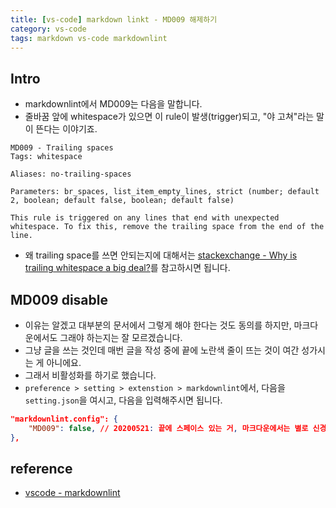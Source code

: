```yaml
---
title: [vs-code] markdown linkt - MD009 해제하기
category: vs-code
tags: markdown vs-code markdownlint
---
```


## Intro

- markdownlint에서 MD009는 다음을 말합니다.
- 줄바꿈 앞에 whitespace가 있으면 이 rule이 발생(trigger)되고, "야 고쳐"라는 말이 뜬다는 이야기죠.
  
```plaintext
MD009 - Trailing spaces
Tags: whitespace

Aliases: no-trailing-spaces

Parameters: br_spaces, list_item_empty_lines, strict (number; default 2, boolean; default false, boolean; default false)

This rule is triggered on any lines that end with unexpected whitespace. To fix this, remove the trailing space from the end of the line.
```

- 왜 trailing space를 쓰면 안되는지에 대해서는 [stackexchange - Why is trailing whitespace a big deal?](https://softwareengineering.stackexchange.com/questions/121555/why-is-trailing-whitespace-a-big-deal)를 참고하시면 됩니다.

## MD009 disable

- 이유는 알겠고 대부분의 문서에서 그렇게 해야 한다는 것도 동의를 하지만, 마크다운에서도 그래야 하는지는 잘 모르겠습니다.
- 그냥 글을 쓰는 것인데 매번 글을 작성 중에 끝에 노란색 줄이 뜨는 것이 여간 성가시는 게 아니에요. 
- 그래서 비활성화를 하기로 했습니다.
- `preference > setting > extenstion > markdownlint`에서, 다음을 `setting.json`을 여시고, 다음을 입력해주시면 됩니다.

```json
"markdownlint.config": {
    "MD009": false, // 20200521: 끝에 스페이스 있는 거, 마크다운에서는 별로 신경쓰고 싶지 않음.
},
```

## reference 

- [vscode - markdownlint](https://github.com/DavidAnson/vscode-markdownlint)
